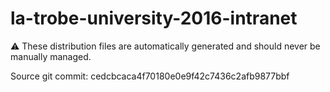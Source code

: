 # la-trobe-university-2016-intranet

:warning: These distribution files are automatically generated and should never be manually managed.

Source git commit: cedcbcaca4f70180e0e9f42c7436c2afb9877bbf
